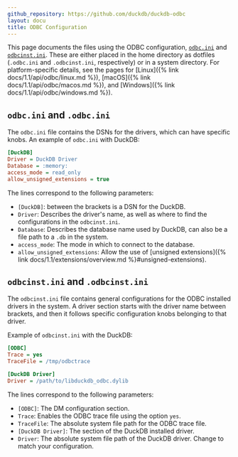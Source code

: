 ```yaml
---
github_repository: https://github.com/duckdb/duckdb-odbc
layout: docu
title: ODBC Configuration
---
```


This page documents the files using the ODBC configuration, [`odbc.ini`](#odbcini-and-odbcini) and [`odbcinst.ini`](#odbcinstini-and-odbcinstini).
These are either placed in the home directory as dotfiles (`.odbc.ini` and `.odbcinst.ini`, respectively) or in a system directory.
For platform-specific details, see the pages for [Linux]({% link docs/1.1/api/odbc/linux.md %}), [macOS]({% link docs/1.1/api/odbc/macos.md %}), and [Windows]({% link docs/1.1/api/odbc/windows.md %}).

## `odbc.ini` and `.odbc.ini`

The `odbc.ini` file contains the DSNs for the drivers, which can have specific knobs.
An example of `odbc.ini` with DuckDB:

```ini
[DuckDB]
Driver = DuckDB Driver
Database = :memory:
access_mode = read_only
allow_unsigned_extensions = true
```

The lines correspond to the following parameters:

* `[DuckDB]`: between the brackets is a DSN for the DuckDB.
* `Driver`: Describes the driver's name, as well as where to find the configurations in the `odbcinst.ini`.
* `Database`: Describes the database name used by DuckDB, can also be a file path to a `.db` in the system.
* `access_mode`: The mode in which to connect to the database.
* `allow_unsigned_extensions`: Allow the use of [unsigned extensions]({% link docs/1.1/extensions/overview.md %}#unsigned-extensions).

## `odbcinst.ini` and `.odbcinst.ini`

The `odbcinst.ini` file contains general configurations for the ODBC installed drivers in the system.
A driver section starts with the driver name between brackets, and then it follows specific configuration knobs belonging to that driver.

Example of `odbcinst.ini` with the DuckDB:

```ini
[ODBC]
Trace = yes
TraceFile = /tmp/odbctrace

[DuckDB Driver]
Driver = /path/to/libduckdb_odbc.dylib
```

The lines correspond to the following parameters:

* `[ODBC]`: The DM configuration section.
* `Trace`: Enables the ODBC trace file using the option `yes`.
* `TraceFile`: The absolute system file path for the ODBC trace file.
* `[DuckDB Driver]`: The section of the DuckDB installed driver.
* `Driver`: The absolute system file path of the DuckDB driver. Change to match your configuration.